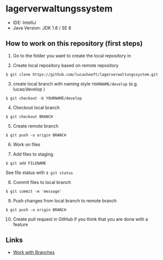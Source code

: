 # lagerverwaltungssystem

* IDE: IntelliJ
* Java Version: JDK 1.8 / SE 8

## How to work on this repository (first steps)

1. Go to the folder you want to create the local repository in

2. Create local repository based on remote repository

`$ git clone https://github.com/lucashoeft/lagerverwaltungssystem.git`

3. create local branch with naming style `YOURNAME/develop` (e.g. lucas/develop )

`$ git checkout -b YOURNAME/develop`

4. Checkout local branch

`$ git checkout BRANCH`

5. Create remote branch

`$ git push -u origin BRANCH`

6. Work on files

7. Add files to staging

`$ git add FILENAME`

See file status with `$ git status`

8. Commit files to local branch

`$ git commit -m 'message'`

9. Push changes from local branch to remote branch

`$ git push -u origin BRANCH`

10. Create pull request in GitHub if you think that you are done with a feature

## Links

* [Work with Branches](https://www.freecodecamp.org/forum/t/push-a-new-local-branch-to-a-remote-git-repository-and-track-it-too/13222)
